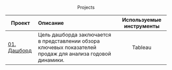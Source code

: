 <p align="center"> Projects </p align="center">

| **Проект** | **Описание** | **Используемые инструменты** |
| -------------------- | :--------------------- |:---------------------------:|
| [01. Дашборд](https://public.tableau.com/views/Book11_17146650398120/Dashboard12?:language=en-US&:sid=&:display_count=n&:origin=viz_share_link)| Цель дашборда заключается в представлении обзора ключевых показателей продаж для анализа годовой динамики. |Tableau |

